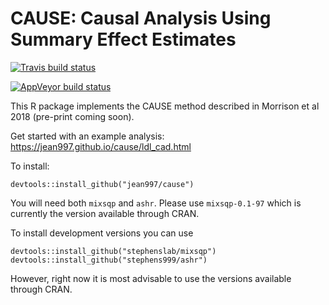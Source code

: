 CAUSE: Causal Analysis Using Summary Effect Estimates
======

[![Travis build status](https://travis-ci.com/jean997/cause.svg?branch=master)](https://travis-ci.com/jean997/cause)

[![AppVeyor build status](https://ci.appveyor.com/api/projects/status/github/jean997/cause?branch=master&svg=true)](https://ci.appveyor.com/project/jean997/cause)

This R package implements the CAUSE method described in Morrison et al 2018 (pre-print coming soon).

Get started with an example analysis: https://jean997.github.io/cause/ldl_cad.html


To install:
```{r}
devtools::install_github("jean997/cause")
```
 You will need both `mixsqp` and `ashr`. Please use `mixsqp-0.1-97` which is currently the version available through CRAN. 
 

To install development versions you can use 
 
```{r, eval=FALSE}
devtools::install_github("stephenslab/mixsqp")
devtools::install_github("stephens999/ashr")
```

However, right now it is most advisable to use the versions available through CRAN.
